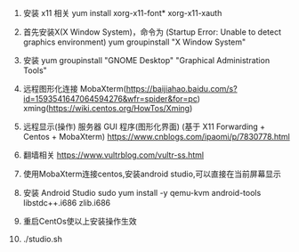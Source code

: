 1. 安装 x11 相关
yum install xorg-x11-font* xorg-x11-xauth

4. 首先安装X(X Window System)，命令为
   (Startup Error: Unable to detect graphics environment)
yum groupinstall "X Window System" 

5. 安装
yum groupinstall "GNOME Desktop" "Graphical Administration Tools"

6. 远程图形化连接
MobaXterm(https://baijiahao.baidu.com/s?id=1593541647064594276&wfr=spider&for=pc)
xming(https://wiki.centos.org/HowTos/Xming)

8. 远程显示(操作) 服务器 GUI 程序(图形化界面) (基于 X11 Forwarding + Centos + MobaXterm)
https://www.cnblogs.com/ipaomi/p/7830778.html


9. 翻墙相关
https://www.vultrblog.com/vultr-ss.html

10. 使用MobaXterm连接centos,安装android studio,可以直接在当前屏幕显示


12. 安装 Android Studio
sudo yum install -y qemu-kvm android-tools libstdc++.i686 zlib.i686

7. 重启CentOs使以上安装操作生效

13. ./studio.sh
